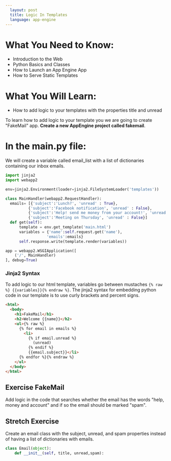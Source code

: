 ```yaml
---
  layout: post
  title: Logic In Templates
  language: app-engine
---
```

# What You Need to Know:
+ Introduction to the Web
+ Python Basics and Classes
+ How to Launch an App Engine App
+ How to Serve Static Templates

# What You Will Learn:
+ How to add logic to your templates with the properties title and unread

To learn how to add logic to your template you we are going to create "FakeMail" app. **Create a new AppEngine project called fakemail**.

# In the main.py file:
We will create a variable called email_list with a list of dictionaries containing our inbox emails.

```python
import jinja2
import webapp2

env=jinja2.Environment(loader=jinja2.FileSystemLoader('templates'))

class MainHandler(webapp2.RequestHandler):
  emails= [{'subject':'Lunch?', 'unread' : True},
          {'subject':'Facebook notification', 'unread' : False},
          {'subject':'Help! send me money from your account!', 'unread': True},
          {'subject':'Meeting on Thursday', 'unread' : False}]
  def get(self):
      template = env.get_template('main.html')
      variables = {'name':self.request.get('name'),
                  'emails':emails}
      self.response.write(template.render(variables))

app = webapp2.WSGIApplication([
    ('/', MainHandler)
], debug=True)
```

### Jinja2 Syntax
To add logic to our html template, variables go between mustaches ``{% raw %} {{variables}}{% endraw %}``. The jinja2 syntax for embedding python code in our template is to use curly brackets and percent signs.

```html
<html>
  <body>
    <h1>FakeMail</h1>
    <h2>Welcome {{name}}</h2>
    <ul>{% raw %}
      {% for email in emails %}
        <li>
          {% if email.unread %}
            (unread)
          {% endif %}
          {{email.subject}}</li>
      {% endfor %}{% endraw %}
    </ul>
  </body>
</html>
```

## Exercise FakeMail
Add logic in the code that searches whether the email has the words "help, money and account" and if so the email should be marked "spam".

## Stretch Exercise
Create an email class with the subject, unread, and spam properties instead of having a list of dictionaries with emails.
```python
class Email(object):
    def __init__(self, title, unread,spam):
```
